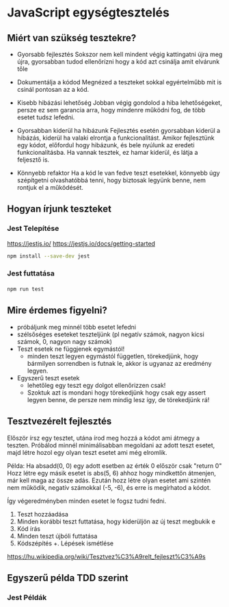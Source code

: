 
# JavaScript egységtesztelés

## Miért van szükség tesztekre?

- Gyorsabb fejlesztés
Sokszor nem kell mindent végig kattingatni újra meg újra, gyorsabban tudod ellenőrízni hogy a kód azt csinálja amit elvárunk tőle 

- Dokumentálja a kódod
Megnézed a teszteket sokkal egyértelműbb mit is csinál pontosan az a kód.

- Kisebb hibázási lehetőség
Jobban végig gondolod a hiba lehetőségeket, persze ez sem garancia arra, hogy mindenre működni fog, de több esetet tudsz lefedni.  

- Gyorsabban kiderül ha hibázunk
Fejlesztés esetén gyorsabban kiderül a hibázás, kiderül ha valaki elrontja a funkcionalitást.
Amikor fejlesztünk egy kódot, előfordul hogy hibázunk, és bele nyúlunk az eredeti funkcionalításba. 
Ha vannak tesztek, ez hamar kiderül, és látja a feljesztő is. 

- Könnyebb refaktor
Ha a kód le van fedve teszt esetekkel, könnyebb úgy szépítgetni olvashatóbbá tenni, hogy biztosak legyünk benne, nem rontjuk el a működését.

## Hogyan írjunk teszteket

### Jest Telepítése

https://jestjs.io/
https://jestjs.io/docs/getting-started

```bash
npm install --save-dev jest
```

### Jest futtatása

#### 
```bash
npm run test
```

## Mire érdemes figyelni? 

- próbáljunk meg minnél több esetet lefedni
- szélsőséges eseteket teszteljünk (pl negatív számok, nagyon kicsi számok, 0, nagyon nagy számok)
- Teszt esetek ne függjenek egymástól! 
    - minden teszt legyen egymástól független, törekedjünk, hogy bármilyen sorrendben is futnak le, akkor is ugyanaz az eredmény legyen. 
- Egyszerű teszt esetek
   - lehetőleg egy teszt egy dolgot ellenőrizzen csak!
   - Szoktuk azt is mondani hogy törekedjünk hogy csak egy assert legyen benne, de persze nem mindig lesz így, de törekedjünk rá!


## Tesztvezérelt fejlesztés

Először írsz egy tesztet, utána írod meg hozzá a kódot ami átmegy a teszten.
Próbálod minnél minimálisabban megoldani az adott teszt esetet, majd létre hozol egy olyan teszt esetet ami még elromlik. 

Példa: Ha absadd(0, 0) egy adott esetben az érték 0 először csak "return 0"
Hozz létre egy másik esetet is abs(5, 6) ahhoz hogy mindkettőn átmenjen, már kell maga az össze adás. 
Ezután hozz létre olyan esetet ami szintén nem működik, negatív számokkal (-5, -6), és erre is megírhatod a kódot.

Így végeredményben minden esetet le fogsz tudni fedni. 

1. Teszt hozzáadása
2. Minden korábbi teszt futtatása, hogy kiderüljön az új teszt megbukik e
3. Kód írás
4. Minden teszt újbóli futtatása
5. Kódszépítés
+. Lépések ismétlése


https://hu.wikipedia.org/wiki/Tesztvez%C3%A9relt_fejleszt%C3%A9s 


## Egyszerű példa TDD szerint

### Jest Példák